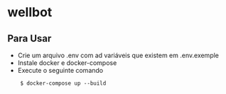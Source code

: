 # wellbot

## Para Usar

- Crie um arquivo .env com ad variáveis que existem em .env.exemple
- Instale docker e docker-compose
- Execute o seguinte comando

```
    $ docker-compose up --build
```

